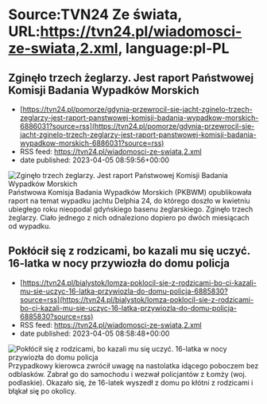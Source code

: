# Source:TVN24 Ze świata, URL:https://tvn24.pl/wiadomosci-ze-swiata,2.xml, language:pl-PL

## Zginęło trzech żeglarzy. Jest raport Państwowej Komisji Badania Wypadków Morskich
 - [https://tvn24.pl/pomorze/gdynia-przewrocil-sie-jacht-zginelo-trzech-zeglarzy-jest-raport-panstwowej-komisji-badania-wypadkow-morskich-6886031?source=rss](https://tvn24.pl/pomorze/gdynia-przewrocil-sie-jacht-zginelo-trzech-zeglarzy-jest-raport-panstwowej-komisji-badania-wypadkow-morskich-6886031?source=rss)
 - RSS feed: https://tvn24.pl/wiadomosci-ze-swiata,2.xml
 - date published: 2023-04-05 08:59:56+00:00

<img alt="Zginęło trzech żeglarzy. Jest raport Państwowej Komisji Badania Wypadków Morskich" src="https://tvn24.pl/najnowsze/cdn-zdjecie-t4eyqx-na-baltyku-przewrocil-sie-jacht-5668350/alternates/LANDSCAPE_1280" />
    Państwowa Komisja Badania Wypadków Morskich (PKBWM) opublikowała raport na temat wypadku jachtu Delphia 24, do którego doszło w kwietniu ubiegłego roku nieopodal gdyńskiego basenu żeglarskiego. Zginęło trzech żeglarzy. Ciało jednego z nich odnaleziono dopiero po dwóch miesiącach od wypadku.

## Pokłócił się z rodzicami, bo kazali mu się uczyć. 16-latka w nocy przywiozła do domu policja
 - [https://tvn24.pl/bialystok/lomza-poklocil-sie-z-rodzicami-bo-ci-kazali-mu-sie-uczyc-16-latka-przywiozla-do-domu-policja-6885830?source=rss](https://tvn24.pl/bialystok/lomza-poklocil-sie-z-rodzicami-bo-ci-kazali-mu-sie-uczyc-16-latka-przywiozla-do-domu-policja-6885830?source=rss)
 - RSS feed: https://tvn24.pl/wiadomosci-ze-swiata,2.xml
 - date published: 2023-04-05 08:58:48+00:00

<img alt="Pokłócił się z rodzicami, bo kazali mu się uczyć. 16-latka w nocy przywiozła do domu policja " src="https://tvn24.pl/najnowsze/cdn-zdjecie-6g51k2-policjanci-odwiezli-nastolatka-do-domu-6885837/alternates/LANDSCAPE_1280" />
    Przypadkowy kierowca zwrócił uwagę na nastolatka idącego poboczem bez odblasków. Zabrał go do samochodu i wezwał policjantów z Łomży (woj. podlaskie). Okazało się, że 16-latek wyszedł z domu po kłótni z rodzicami i błąkał się po okolicy.

